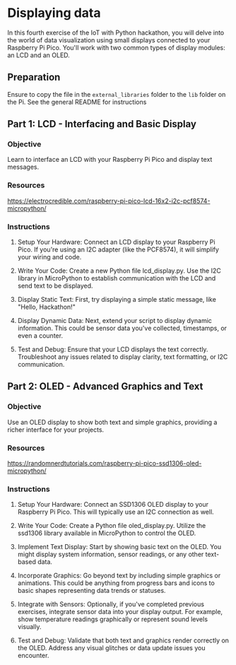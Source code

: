 # Displaying data

In this fourth exercise of the IoT with Python hackathon, you will delve into the world of data visualization using small displays connected to your Raspberry Pi Pico. You'll work with two common types of display modules: an LCD and an OLED.

## Preparation

Ensure to copy the file in the `external_libraries` folder to the `lib` folder on the Pi. See the general README for instructions

## Part 1: LCD - Interfacing and Basic Display

### Objective

Learn to interface an LCD with your Raspberry Pi Pico and display text messages.

### Resources

https://electrocredible.com/raspberry-pi-pico-lcd-16x2-i2c-pcf8574-micropython/

### Instructions

1. Setup Your Hardware: Connect an LCD display to your Raspberry Pi Pico. If you're using an I2C adapter (like the PCF8574), it will simplify your wiring and code.

2. Write Your Code: Create a new Python file lcd_display.py. Use the I2C library in MicroPython to establish communication with the LCD and send text to be displayed.

3. Display Static Text: First, try displaying a simple static message, like "Hello, Hackathon!"

4. Display Dynamic Data: Next, extend your script to display dynamic information. This could be sensor data you've collected, timestamps, or even a counter.

5. Test and Debug: Ensure that your LCD displays the text correctly. Troubleshoot any issues related to display clarity, text formatting, or I2C communication.

## Part 2: OLED - Advanced Graphics and Text

### Objective

Use an OLED display to show both text and simple graphics, providing a richer interface for your projects.

### Resources

https://randomnerdtutorials.com/raspberry-pi-pico-ssd1306-oled-micropython/

### Instructions

1. Setup Your Hardware: Connect an SSD1306 OLED display to your Raspberry Pi Pico. This will typically use an I2C connection as well.

2. Write Your Code: Create a Python file oled_display.py. Utilize the ssd1306 library available in MicroPython to control the OLED.

3. Implement Text Display: Start by showing basic text on the OLED. You might display system information, sensor readings, or any other text-based data.

4. Incorporate Graphics: Go beyond text by including simple graphics or animations. This could be anything from progress bars and icons to basic shapes representing data trends or statuses.

5. Integrate with Sensors: Optionally, if you've completed previous exercises, integrate sensor data into your display output. For example, show temperature readings graphically or represent sound levels visually.

6. Test and Debug: Validate that both text and graphics render correctly on the OLED. Address any visual glitches or data update issues you encounter.
